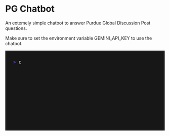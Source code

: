 # PG Chatbot
An extemely simple chatbot to answer Purdue Global Discussion Post questions.

Make sure to set the environment variable GEMINI_API_KEY to use the chatbot.

![Demo GIF](./chat-demo.gif)
